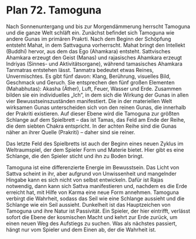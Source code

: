 # Plan 72. Tamoguna

Nach Sonnenuntergang und bis zur Morgendämmerung herrscht Tamoguna und die ganze Welt schläft ein. Zunächst befindet sich Tamoguna wie andere Gunas im primären Prakrti. Nach dem Beginn der Schöpfung entsteht Mahat, in dem Sattvaguna vorherrscht. Mahat bringt den Intellekt (Buddhi) hervor, aus dem das Ego (Ahamkara) entsteht. Sattvisches Ahamkara erzeugt den Geist (Manas) und rajasisches Ahamkara erzeugt Indriyas (Sinnes- und Aktivitätsorgane), während tamasisches Ahamkara Tanmatras entstehen lässt. Tanmatra bedeutet etwas Reines, Unvermischtes. Es gibt fünf davon: Klang, Berührung, visuelles Bild, Geschmack und Geruch. Sie entsprechen den fünf großen Elementen (Mahabhutas): Akasha (Äther), Luft, Feuer, Wasser und Erde. Zusammen bilden sie ein individuelles „Ich“, in dem sich die Wirkung der Gunas in allen vier Bewusstseinszuständen manifestiert. Die in der materiellen Welt wirksamen Gunas unterscheiden sich von den reinen Gunas, die innerhalb der Prakriti existieren. Auf dieser Ebene wird die Tamoguna zur größten Schlange auf dem Spielbrett – das ist Tamas, das Feld am Ende der Reihe, die dem siebten Chakra entspricht. In der achten Reihe sind die Gunas näher an ihrer Quelle (Prakriti) – daher sind sie reiner.

Das letzte Feld des Spielbretts ist auch der Beginn eines neuen Zyklus im Weltraumspiel, der dem Spieler Form und Materie bietet. Hier gibt es eine Schlange, die den Spieler sticht und ihn zu Boden bringt.

Tamoguna ist eine differenzierte Energie im Bewusstsein. Das Licht von Sattva scheint in ihr, aber aufgrund von Unwissenheit und mangelnder Hingabe kann es sich nicht von selbst entwickeln. Dafür ist Rajas notwendig, dann kann sich Sattva manifestieren und, nachdem es die Erde erreicht hat, mit Hilfe von Karma eine neue Form annehmen. Tamoguna verbirgt die Wahrheit, sodass das Seil wie eine Schlange aussieht und die Schlange wie ein Seil aussieht. Dunkelheit ist das Hauptzeichen von Tamoguna und ihre Natur ist Passivität. Ein Spieler, der hier eintrifft, verlässt sofort die Ebene der kosmischen Macht und kehrt zur Erde zurück, um einen neuen Weg des Aufstiegs zu suchen. Was als nächstes passiert, hängt nur vom Spieler und dem Einen ab, der die Wahrheit ist.
